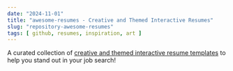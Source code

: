 ```yaml
---
date: "2024-11-01"
title: "awesome-resumes - Creative and Themed Interactive Resumes"
slug: "repository-awesome-resumes"
tags: [ github, resumes, inspiration, art ]
---
```




A curated collection of [creative and themed interactive resume templates][1] to help you stand out in your job search!



   [1]: https://github.com/JUSTSUJAY/awesome-resume

